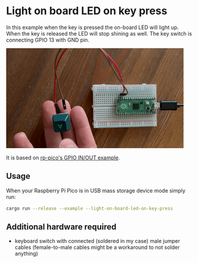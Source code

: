 # Light on board LED on key press

In this example when the key is pressed the on-board LED will light up.
When the key is released the LED will stop shining as well.
The key switch is connecting GPIO 13 with GND pin.

![On board led on Pico board lightning up when key is pressed](/src/examples/light-on-board-led-on-key-press/light_on_board_led_on_key_press.gif)

It is based on [rp-pico's GPIO IN/OUT example](https://github.com/rp-rs/rp-hal-boards/blob/main/boards/rp-pico/examples/pico_gpio_in_out.rs).

## Usage

When your Raspberry Pi Pico is in USB mass storage device mode simply run:

```sh
cargo run --release --example --light-on-board-led-on-key-press
```

## Additional hardware required

-   keyboard switch with connected (soldered in my case) male jumper cables (female-to-male cables might be a workaround to not solder anything)
